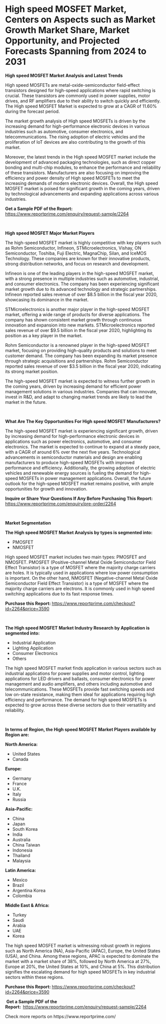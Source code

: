 <p><h1>High speed MOSFET Market, Centers on Aspects such as Market Growth Market Share, Market Opportunity, and Projected Forecasts Spanning from 2024 to 2031</h1></p><p><strong>High speed MOSFET Market Analysis and Latest Trends</strong></p>
<p><p>High speed MOSFETs are metal-oxide-semiconductor field-effect transistors designed for high-speed applications where rapid switching is crucial. These transistors are commonly used in power supplies, motor drives, and RF amplifiers due to their ability to switch quickly and efficiently. The High speed MOSFET Market is expected to grow at a CAGR of 11.60% during the forecast period.</p><p>The market growth analysis of High speed MOSFETs is driven by the increasing demand for high-performance electronic devices in various industries such as automotive, consumer electronics, and telecommunications. The rising adoption of electric vehicles and the proliferation of IoT devices are also contributing to the growth of this market.</p><p>Moreover, the latest trends in the High speed MOSFET market include the development of advanced packaging technologies, such as direct copper bonding and multi-chip modules, to enhance the performance and reliability of these transistors. Manufacturers are also focusing on improving the efficiency and power density of High speed MOSFETs to meet the increasing demands of modern electronic devices. Overall, the High speed MOSFET market is poised for significant growth in the coming years, driven by technological advancements and expanding applications across various industries.</p></p>
<p><strong>Get a Sample PDF of the Report:&nbsp;</strong> <a href="https://www.reportprime.com/enquiry/request-sample/2264">https://www.reportprime.com/enquiry/request-sample/2264</a></p>
<p>&nbsp;</p>
<p><strong>High speed MOSFET Major Market Players</strong></p>
<p><p>The high-speed MOSFET market is highly competitive with key players such as Rohm Semiconductor, Infineon, STMicroelectronics, Vishay, ON Semiconductor, Toshiba, Fuji Electric, MagnaChip, Silan, and IceMOS Technology. These companies are known for their innovative products, strong distribution networks, and focus on research and development.</p><p>Infineon is one of the leading players in the high-speed MOSFET market, with a strong presence in multiple industries such as automotive, industrial, and consumer electronics. The company has been experiencing significant market growth due to its advanced technology and strategic partnerships. Infineon reported sales revenue of over $8.5 billion in the fiscal year 2020, showcasing its dominance in the market.</p><p>STMicroelectronics is another major player in the high-speed MOSFET market, offering a wide range of products for diverse applications. The company has shown consistent market growth through continuous innovation and expansion into new markets. STMicroelectronics reported sales revenue of over $9.5 billion in the fiscal year 2020, highlighting its position as a key player in the market.</p><p>Rohm Semiconductor is a renowned player in the high-speed MOSFET market, focusing on providing high-quality products and solutions to meet customer demand. The company has been expanding its market presence through strategic acquisitions and partnerships. Rohm Semiconductor reported sales revenue of over $3.5 billion in the fiscal year 2020, indicating its strong market position.</p><p>The high-speed MOSFET market is expected to witness further growth in the coming years, driven by increasing demand for efficient power management solutions in various industries. Companies that can innovate, invest in R&D, and adapt to changing market trends are likely to lead the market in the future.</p></p>
<p>&nbsp;</p>
<p><strong>What Are The Key Opportunities For High speed MOSFET Manufacturers?</strong></p>
<p><p>The high-speed MOSFET market is experiencing significant growth, driven by increasing demand for high-performance electronic devices in applications such as power electronics, automotive, and consumer electronics. The market is expected to continue to expand at a steady pace, with a CAGR of around 6% over the next five years. Technological advancements in semiconductor materials and design are enabling manufacturers to produce high-speed MOSFETs with improved performance and efficiency. Additionally, the growing adoption of electric vehicles and renewable energy sources is fueling the demand for high-speed MOSFETs in power management applications. Overall, the future outlook for the high-speed MOSFET market remains positive, with ample opportunities for growth and innovation.</p></p>
<p><strong>Inquire or Share Your Questions If Any Before Purchasing This Report:</strong> <a href="https://www.reportprime.com/enquiry/pre-order/2264">https://www.reportprime.com/enquiry/pre-order/2264</a></p>
<p>&nbsp;</p>
<p><strong>Market Segmentation</strong></p>
<p><strong>The High speed MOSFET Market Analysis by types is segmented into:</strong></p>
<p><ul><li>PMOSFET</li><li>NMOSFET</li></ul></p>
<p><p>High speed MOSFET market includes two main types: PMOSFET and NMOSFET. PMOSFET (Positive-channel Metal Oxide Semiconductor Field Effect Transistor) is a type of MOSFET where the majority charge carriers are holes. It is typically used in applications where low power consumption is important. On the other hand, NMOSFET (Negative-channel Metal Oxide Semiconductor Field Effect Transistor) is a type of MOSFET where the majority charge carriers are electrons. It is commonly used in high speed switching applications due to its fast response times.</p></p>
<p><strong>Purchase this Report:&nbsp;</strong><a href="https://www.reportprime.com/checkout?id=2264&price=3590">https://www.reportprime.com/checkout?id=2264&price=3590</a></p>
<p>&nbsp;</p>
<p><strong>The High speed MOSFET Market Industry Research by Application is segmented into:</strong></p>
<p><ul><li>Industrial Application</li><li>Lighting Application</li><li>Consumer Electronics</li><li>Others</li></ul></p>
<p><p>The high speed MOSFET market finds application in various sectors such as industrial applications for power supplies and motor control, lighting applications for LED drivers and ballasts, consumer electronics for power management and audio amplifiers, and others including automotive and telecommunications. These MOSFETs provide fast switching speeds and low on-state resistance, making them ideal for applications requiring high efficiency and performance. The demand for high speed MOSFETs is expected to grow across these diverse sectors due to their versatility and reliability.</p></p>
<p>&nbsp;</p>
<p><strong>In terms of Region, the High speed MOSFET Market Players available by Region are:</strong></p>
<p>
    <p> <strong> North America: </strong>
        <ul>
            <li>United States</li>
            <li>Canada</li>
        </ul>
        </p> 
    <p> <strong> Europe: </strong>
        <ul>
            <li>Germany</li>
            <li>France</li>
            <li>U.K.</li>
            <li>Italy</li>
            <li>Russia</li>
        </ul>
        </p> 
    <p> <strong> Asia-Pacific: </strong>
        <ul>
            <li>China</li>
            <li>Japan</li>
            <li>South Korea</li>
            <li>India</li>
            <li>Australia</li>
            <li>China Taiwan</li>
            <li>Indonesia</li>
            <li>Thailand</li>
            <li>Malaysia</li>
        </ul>
        </p> 
    <p> <strong> Latin America: </strong>
        <ul>
            <li>Mexico</li>
            <li>Brazil</li>
            <li>Argentina Korea</li>
            <li>Colombia</li>
        </ul>
        </p> 
    <p> <strong> Middle East & Africa: </strong>
        <ul>
            <li>Turkey</li>
            <li>Saudi</li>
            <li>Arabia</li>
            <li>UAE</li>
            <li>Korea</li>
        </ul>
    </p>
    </p>
<p><p>The high speed MOSFET market is witnessing robust growth in regions such as North America (NA), Asia-Pacific (APAC), Europe, the United States (USA), and China. Among these regions, APAC is expected to dominate the market with a market share of 38%, followed by North America at 27%, Europe at 20%, the United States at 10%, and China at 5%. This distribution signifies the escalating demand for high speed MOSFETs in key industrial sectors within these regions.</p></p>
<p><strong>Purchase this Report: </strong><a href="https://www.reportprime.com/checkout?id=2264&price=3590">https://www.reportprime.com/checkout?id=2264&price=3590</a></p>
<p>&nbsp;<strong>Get a Sample PDF of the Report:&nbsp;&nbsp;</strong><a href="https://www.reportprime.com/enquiry/request-sample/2264">https://www.reportprime.com/enquiry/request-sample/2264</a></p>
<p><strong></strong></p>
<p>Check more reports on https://www.reportprime.com/</p>